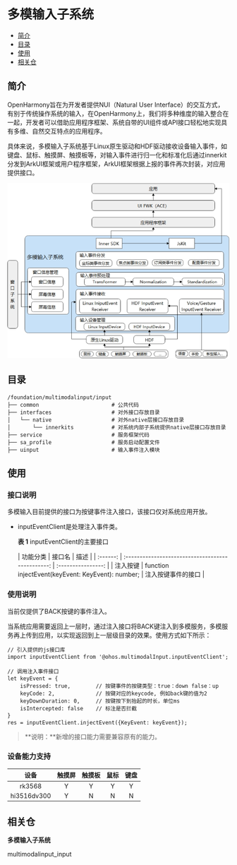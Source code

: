 # 多模输入子系统<a name="ZH-CN_TOPIC_0000001086316185"></a>

-   [简介](#section11660541593)
-   [目录](#section14408467105)
-   [使用](#section18111235161011)
-   [相关仓](#section135327891219)

## 简介<a name="section11660541593"></a>

OpenHarmony旨在为开发者提供NUI（Natural User Interface）的交互方式，有别于传统操作系统的输入，在OpenHarmony上，我们将多种维度的输入整合在一起，开发者可以借助应用程序框架、系统自带的UI组件或API接口轻松地实现具有多维、自然交互特点的应用程序。

具体来说，多模输入子系统基于Linux原生驱动和HDF驱动接收设备输入事件，如键盘、鼠标、触摸屏、触摸板等，对输入事件进行归一化和标准化后通过innerkit分发到ArkUI框架或用户程序框架，ArkUI框架根据上报的事件再次封装，对应用提供接口。

![](figures/多模架构图.png)

## 目录<a name="section14408467105"></a>

```
/foundation/multimodalinput/input
├── common                       # 公共代码
├── interfaces                   # 对外接口存放目录
│   └── native                   # 对外native层接口存放目录
│       └── innerkits            # 对系统内部子系统提供native层接口存放目录
├── service                      # 服务框架代码
├── sa_profile                   # 服务启动配置文件
├── uinput                       # 输入事件注入模块
```

## 使用<a name="section18111235161011"></a>

### 接口说明<a name="section86358081116"></a>

多模输入目前提供的接口为按键事件注入接口，该接口仅对系统应用开放。

- inputEventClient是处理注入事件类。

  **表 1**  inputEventClient的主要接口

  | 功能分类 |                      接口名                       |        描述        |
| :------: | :-----------------------------------------------: | :----------------: |
| 注入按键 | function injectEvent(keyEvent: KeyEvent): number; | 注入按键事件的接口 |

### 使用说明<a name="section789634518111"></a>

当前仅提供了BACK按键的事件注入。

当系统应用需要返回上一层时，通过注入接口将BACK键注入到多模服务，多模服务再上传到应用，以实现返回到上一层级目录的效果。使用方式如下所示：

```
// 引入提供的js接口库
import inputEventClient from '@ohos.multimodalInput.inputEventClient';

// 调用注入事件接口
let keyEvent = {
    isPressed: true,        // 按键事件的按键类型：true：down false：up
    keyCode: 2,             // 按键对应的keycode, 例如back键的值为2
    keyDownDuration: 0,     // 按键按下到抬起的时长，单位ms
    isIntercepted: false    // 标注是否拦截
}
res = inputEventClient.injectEvent({KeyEvent: keyEvent});
```

> **说明：**新增的接口能力需要兼容原有的能力。

### 设备能力支持<a name="section789634518112"></a>

|    设备     | 触摸屏 | 触摸板 | 鼠标 | 键盘 |
| :---------: | :----: | :----: | :--: | :--: |
|   rk3568    |   Y    |   Y    |  Y   |  Y   |
| hi3516dv300 |   Y    |   N    |  N   |  N   |

## 相关仓<a name="section135327891219"></a>

**多模输入子系统**

multimodalinput\_input

